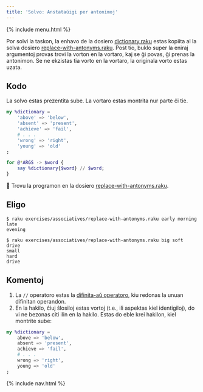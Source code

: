 ```yaml
---
title: 'Solvo: Anstataŭigi per antonimoj'
---
```


{% include menu.html %}

Por solvi la taskon, la enhavo de la dosiero [dictionary.raku](https://github.com/ash/raku-course/blob/master/essentials/associatives/exercises/replace-with-antonyms/dictionary.raku) estas kopiita al la solva dosiero [replace-with-antonyms.raku](https://github.com/ash/raku-course/blob/master/exercises/associatives/replace-with-antonyms.raku). Post tio, buklo super la eniraj argumentoj provas trovi la vorton en la vortaro, kaj se ĝi povas, ĝi prenas la antonimon. Se ne ekzistas tia vorto en la vortaro, la originala vorto estas uzata.

## Kodo

La solvo estas prezentita sube. La vortaro estas montrita nur parte ĉi tie.

```raku
my %dictionary =
    'above' => 'below',
    'absent' => 'present',
    'achieve' => 'fail',
    # . . .
    'wrong' => 'right',
    'young' => 'old'    
;

for @*ARGS -> $word {
    say %dictionary{$word} // $word;
}
```

🦋 Trovu la programon en la dosiero [replace-with-antonyms.raku](https://github.com/ash/raku-course/blob/master/exercises/associatives/replace-with-antonyms.raku).

## Eligo

```console
$ raku exercises/associatives/replace-with-antonyms.raku early morning
late
evening

$ raku exercises/associatives/replace-with-antonyms.raku big soft drive
small
hard
drive
```

## Komentoj

1. La `//` operatoro estas la [difinita-aŭ operatoro](/eo/essentials/scalar-variables/defined-or-operator), kiu redonas la unuan difinitan operandon.
1. En la hakilo, ĉiuj ŝlosiloj estas vortoj (t.e., ili aspektas kiel identigiloj), do vi ne bezonas citi ilin en la hakilo. Estas do eble krei hakilon, kiel montrite sube:

```raku
my %dictionary =
    above => 'below',
    absent => 'present',
    achieve => 'fail',
    # . . .
    wrong => 'right',
    young => 'old'    
;
```

{% include nav.html %}